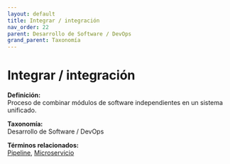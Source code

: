 ```yaml
---
layout: default
title: Integrar / integración
nav_order: 22
parent: Desarrollo de Software / DevOps
grand_parent: Taxonomía
---
```


# Integrar / integración

**Definición:**  
Proceso de combinar módulos de software independientes en un sistema unificado.

**Taxonomía:**  
Desarrollo de Software / DevOps

**Términos relacionados:**  
[Pipeline](https://maleniski.github.io/diccionario-angl-tec-mx/docs/taxonomia/pipeline/pipeline.html), [Microservicio](https://maleniski.github.io/diccionario-angl-tec-mx/docs/taxonomia/microservicio/microservicio.html)
